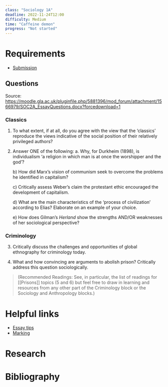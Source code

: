 ```yaml
---
class: "Sociology 1A"
deadline: 2022-11-24T12:00
difficulty: Medium
time: "Caffeine demon"
progress: "Not started"
---
```


# Requirements
- [Submission](https://moodle.gla.ac.uk/mod/page/view.php?id=18836)

## Questions
Source: https://moodle.gla.ac.uk/pluginfile.php/5881396/mod_forum/attachment/1566979/SOC2A_EssayQuestions.docx?forcedownload=1

### Classics
1.  To what extent, if at all, do you agree with the view that the ‘classics’ reproduce the views indicative of the social position of their relatively privileged authors?

2.  Answer ONE of the following:
	a. Why, for Durkheim (1898), is individualism ‘a religion in which man is at once the worshipper and the god’?
	
	b) How did Marx’s vision of communism seek to overcome the problems he identified in capitalism?
	
	c) Critically assess Weber’s claim the protestant ethic encouraged the development of capitalism.
	
	d) What are the main characteristics of the ‘process of civilization’ according to Elias? Elaborate on an example of your choice.
	
	e) How does Gilman’s _Herland_ show the strengths AND/OR weaknesses of her sociological perspective?

### Criminology
3.  Critically discuss the challenges and opportunities of global ethnography for criminology today.

4.  What and how convincing are arguments to abolish prison? Critically address this question sociologically.

> (Recommended Readings: See, in particular, the list of readings for [[Prisons]] topics (5 and 6) but feel free to draw in learning and resources from any other part of the Criminology block or the Sociology and Anthropology blocks.)


# Helpful links
- [Essay tips](https://moodle.gla.ac.uk/pluginfile.php/5881405/mod_resource/content/1/ESSAY%20WRITING%20GUIDE.pdf)
- [Marking](https://moodle.gla.ac.uk/pluginfile.php/5881406/mod_resource/content/1/Sociology%202A%20Essay%20Marking%20Criteria.pdf)

# Research

# Bibliography
